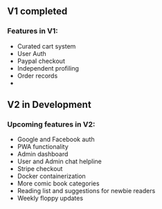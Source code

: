 ## V1 completed

### Features in V1: 
- Curated cart system
- User Auth
- Paypal checkout
- Independent profiling
- Order records
- 

## V2 in Development

### Upcoming features in V2:

- Google and Facebook auth
- PWA functionality
- Admin dashboard
- User and Admin chat helpline
- Stripe checkout
- Docker containerization
- More comic book categories
- Reading list and suggestions for newbie readers
- Weekly floppy updates
